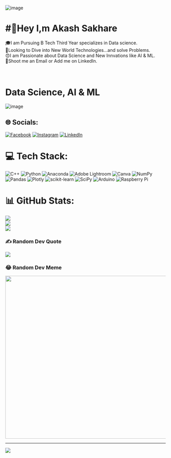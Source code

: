 ![image](https://user-images.githubusercontent.com/114383319/210227601-e28fea9a-bbe4-4df7-8b74-02900d33cf38.png)

# #👋Hey I,m Akash Sakhare
🎓I am Pursuing B Tech Third Year specializes in Data science.<br>🧐Looking to Dive into New World Technologies...and solve Problems.<br>😍I am Passionate about Data Science and New Innvations like AI & ML.<br>👀Shoot me an Email or Add me on LinkedIn.<br><br><br>

# Data Science, AI & ML
![image](https://user-images.githubusercontent.com/114383319/210224991-b2090195-2896-4b4d-a5a2-060e310a2046.png)
>

## 🌐 Socials:
[![Facebook](https://img.shields.io/badge/Facebook-%231877F2.svg?logo=Facebook&logoColor=white)](https://facebook.com/akash.sakhare.57) [![Instagram](https://img.shields.io/badge/Instagram-%23E4405F.svg?logo=Instagram&logoColor=white)](https://instagram.com/akash_sakhare-57) [![LinkedIn](https://img.shields.io/badge/LinkedIn-%230077B5.svg?logo=linkedin&logoColor=white)](https://linkedin.com/in/akash-sakhare-57as) 

# 💻 Tech Stack:
![C++](https://img.shields.io/badge/c++-%2300599C.svg?style=for-the-badge&logo=c%2B%2B&logoColor=white) ![Python](https://img.shields.io/badge/python-3670A0?style=for-the-badge&logo=python&logoColor=ffdd54) ![Anaconda](https://img.shields.io/badge/Anaconda-%2344A833.svg?style=for-the-badge&logo=anaconda&logoColor=white) ![Adobe Lightroom](https://img.shields.io/badge/Adobe%20Lightroom-31A8FF.svg?style=for-the-badge&logo=Adobe%20Lightroom&logoColor=white) ![Canva](https://img.shields.io/badge/Canva-%2300C4CC.svg?style=for-the-badge&logo=Canva&logoColor=white) ![NumPy](https://img.shields.io/badge/numpy-%23013243.svg?style=for-the-badge&logo=numpy&logoColor=white) ![Pandas](https://img.shields.io/badge/pandas-%23150458.svg?style=for-the-badge&logo=pandas&logoColor=white) ![Plotly](https://img.shields.io/badge/Plotly-%233F4F75.svg?style=for-the-badge&logo=plotly&logoColor=white) ![scikit-learn](https://img.shields.io/badge/scikit--learn-%23F7931E.svg?style=for-the-badge&logo=scikit-learn&logoColor=white) ![SciPy](https://img.shields.io/badge/SciPy-%230C55A5.svg?style=for-the-badge&logo=scipy&logoColor=%white) ![Arduino](https://img.shields.io/badge/-Arduino-00979D?style=for-the-badge&logo=Arduino&logoColor=white) ![Raspberry Pi](https://img.shields.io/badge/-RaspberryPi-C51A4A?style=for-the-badge&logo=Raspberry-Pi)
# 📊 GitHub Stats:
![](https://github-readme-stats.vercel.app/api?username=Akashsakhare57&theme=dark&hide_border=false&include_all_commits=false&count_private=false)<br/>
![](https://github-readme-streak-stats.herokuapp.com/?user=Akashsakhare57&theme=dark&hide_border=false)<br/>
![](https://github-readme-stats.vercel.app/api/top-langs/?username=Akashsakhare57&theme=dark&hide_border=false&include_all_commits=false&count_private=false&layout=compact)

### ✍️ Random Dev Quote
![](https://quotes-github-readme.vercel.app/api?type=horizontal&theme=tokyonight)

### 😂 Random Dev Meme
<img src="https://random-memer.herokuapp.com/" width="512px"/>

---
[![](https://visitcount.itsvg.in/api?id=Akashsakhare57&icon=6&color=12)](https://visitcount.itsvg.in)

<!-- Proudly created with GPRM ( https://gprm.itsvg.in ) -->
